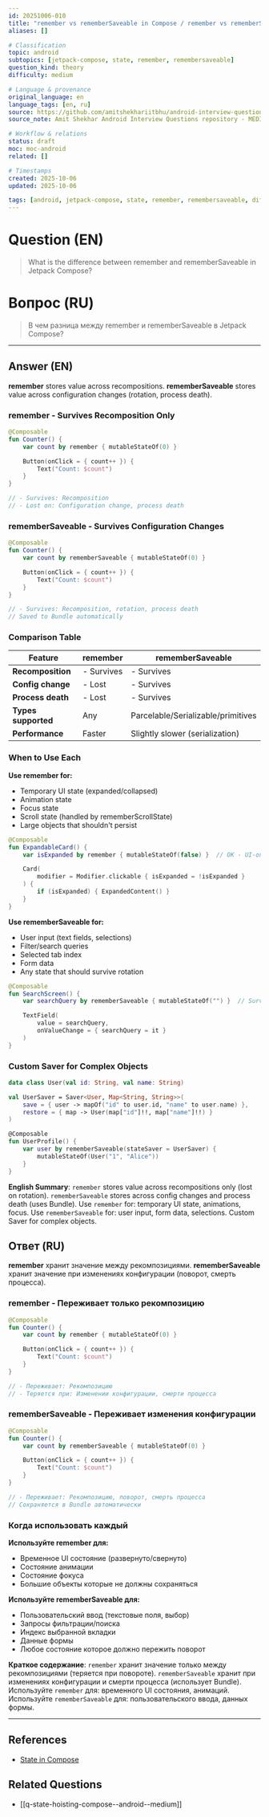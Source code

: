 ```yaml
---
id: 20251006-010
title: "remember vs rememberSaveable in Compose / remember vs rememberSaveable в Compose"
aliases: []

# Classification
topic: android
subtopics: [jetpack-compose, state, remember, remembersaveable]
question_kind: theory
difficulty: medium

# Language & provenance
original_language: en
language_tags: [en, ru]
source: https://github.com/amitshekhariitbhu/android-interview-questions
source_note: Amit Shekhar Android Interview Questions repository - MEDIUM priority

# Workflow & relations
status: draft
moc: moc-android
related: []

# Timestamps
created: 2025-10-06
updated: 2025-10-06

tags: [android, jetpack-compose, state, remember, remembersaveable, difficulty/medium]
---
```

# Question (EN)
> What is the difference between remember and rememberSaveable in Jetpack Compose?
# Вопрос (RU)
> В чем разница между remember и rememberSaveable в Jetpack Compose?

---

## Answer (EN)

**remember** stores value across recompositions. **rememberSaveable** stores value across configuration changes (rotation, process death).

### remember - Survives Recomposition Only

```kotlin
@Composable
fun Counter() {
    var count by remember { mutableStateOf(0) }

    Button(onClick = { count++ }) {
        Text("Count: $count")
    }
}

// - Survives: Recomposition
// - Lost on: Configuration change, process death
```

### rememberSaveable - Survives Configuration Changes

```kotlin
@Composable
fun Counter() {
    var count by rememberSaveable { mutableStateOf(0) }

    Button(onClick = { count++ }) {
        Text("Count: $count")
    }
}

// - Survives: Recomposition, rotation, process death
// Saved to Bundle automatically
```

### Comparison Table

| Feature | remember | rememberSaveable |
|---------|----------|------------------|
| **Recomposition** | - Survives | - Survives |
| **Config change** | - Lost | - Survives |
| **Process death** | - Lost | - Survives |
| **Types supported** | Any | Parcelable/Serializable/primitives |
| **Performance** | Faster | Slightly slower (serialization) |

### When to Use Each

**Use remember for:**
- Temporary UI state (expanded/collapsed)
- Animation state
- Focus state
- Scroll state (handled by rememberScrollState)
- Large objects that shouldn't persist

```kotlin
@Composable
fun ExpandableCard() {
    var isExpanded by remember { mutableStateOf(false) }  // OK - UI-only state

    Card(
        modifier = Modifier.clickable { isExpanded = !isExpanded }
    ) {
        if (isExpanded) { ExpandedContent() }
    }
}
```

**Use rememberSaveable for:**
- User input (text fields, selections)
- Filter/search queries
- Selected tab index
- Form data
- Any state that should survive rotation

```kotlin
@Composable
fun SearchScreen() {
    var searchQuery by rememberSaveable { mutableStateOf("") }  // Survives rotation

    TextField(
        value = searchQuery,
        onValueChange = { searchQuery = it }
    )
}
```

### Custom Saver for Complex Objects

```kotlin
data class User(val id: String, val name: String)

val UserSaver = Saver<User, Map<String, String>>(
    save = { user -> mapOf("id" to user.id, "name" to user.name) },
    restore = { map -> User(map["id"]!!, map["name"]!!) }
)

@Composable
fun UserProfile() {
    var user by rememberSaveable(stateSaver = UserSaver) {
        mutableStateOf(User("1", "Alice"))
    }
}
```

**English Summary**: `remember` stores value across recompositions only (lost on rotation). `rememberSaveable` stores across config changes and process death (uses Bundle). Use `remember` for: temporary UI state, animations, focus. Use `rememberSaveable` for: user input, form data, selections. Custom Saver for complex objects.

## Ответ (RU)

**remember** хранит значение между рекомпозициями. **rememberSaveable** хранит значение при изменениях конфигурации (поворот, смерть процесса).

### remember - Переживает только рекомпозицию

```kotlin
@Composable
fun Counter() {
    var count by remember { mutableStateOf(0) }

    Button(onClick = { count++ }) {
        Text("Count: $count")
    }
}

// - Переживает: Рекомпозицию
// - Теряется при: Изменении конфигурации, смерти процесса
```

### rememberSaveable - Переживает изменения конфигурации

```kotlin
@Composable
fun Counter() {
    var count by rememberSaveable { mutableStateOf(0) }

    Button(onClick = { count++ }) {
        Text("Count: $count")
    }
}

// - Переживает: Рекомпозицию, поворот, смерть процесса
// Сохраняется в Bundle автоматически
```

### Когда использовать каждый

**Используйте remember для:**
- Временное UI состояние (развернуто/свернуто)
- Состояние анимации
- Состояние фокуса
- Большие объекты которые не должны сохраняться

**Используйте rememberSaveable для:**
- Пользовательский ввод (текстовые поля, выбор)
- Запросы фильтрации/поиска
- Индекс выбранной вкладки
- Данные формы
- Любое состояние которое должно пережить поворот

**Краткое содержание**: `remember` хранит значение только между рекомпозициями (теряется при повороте). `rememberSaveable` хранит при изменениях конфигурации и смерти процесса (использует Bundle). Используйте `remember` для: временного UI состояния, анимаций. Используйте `rememberSaveable` для: пользовательского ввода, данных формы.

---

## References
- [State in Compose](https://developer.android.com/jetpack/compose/state)

## Related Questions
- [[q-state-hoisting-compose--android--medium]]

